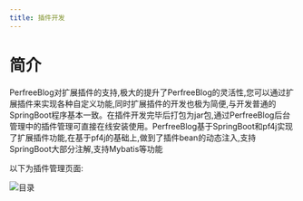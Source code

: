 ```yaml
---
title: 插件开发
---
```

# 简介
PerfreeBlog对扩展插件的支持,极大的提升了PerfreeBlog的灵活性,您可以通过扩展插件来实现各种自定义功能,同时扩展插件的开发也极为简便,与开发普通的SpringBoot程序基本一致。在插件开发完毕后打包为jar包,通过PerfreeBlog后台管理中的插件管理可直接在线安装使用。PerfreeBlog基于SpringBoot和pf4j实现了扩展插件功能,在基于pf4j的基础上,做到了插件bean的动态注入,支持SpringBoot大部分注解,支持Mybatis等功能

以下为插件管理页面:

![目录](/assets/plugin/plugin.jpg)